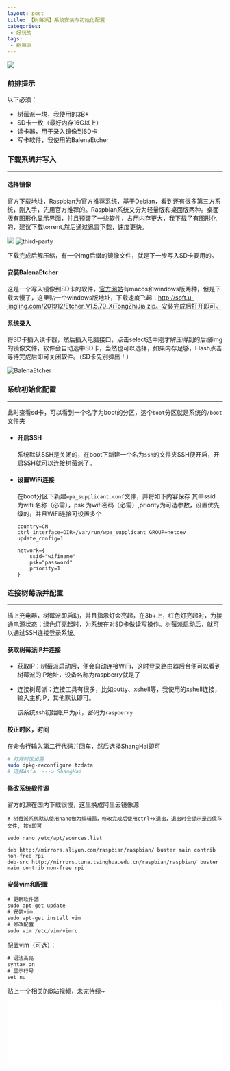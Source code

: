 ```yaml
---
layout: post
title: 【树莓派】系统安装与初始化配置
categories:
 - 好玩的
tags:
 - 树莓派
---
```


![](https://article-1300776923.cos.ap-chengdu.myqcloud.com/%E6%A0%91%E8%8E%93%E6%B4%BE/IMG_0634.GIF)

<!-- more -->

### 前排提示

以下必须：

- 树莓派一块，我使用的3B+
- SD卡一枚（最好内存16G以上）
- 读卡器，用于录入镜像到SD卡
- 写卡软件，我使用的BalenaEtcher



### 下载系统并写入

---

#### 选择镜像

官方[下载地址](https://www.raspberrypi.org/downloads)，Raspbian为官方推荐系统，基于Debian，看到还有很多第三方系统，刚入手，先用官方推荐的。Raspbian系统又分为轻量版和桌面版两种。桌面版有图形化显示界面，并且预装了一些软件，占用内存更大，我下载了有图形化的，建议下载torrent,然后通过迅雷下载，速度更快。

![](https://article-1300776923.cos.ap-chengdu.myqcloud.com/%E6%A0%91%E8%8E%93%E6%B4%BE/raspbian.JPG)
![third-party](https://article-1300776923.cos.ap-chengdu.myqcloud.com/%E6%A0%91%E8%8E%93%E6%B4%BE/third-party.JPG)

下载完成后解压缩，有一个img后缀的镜像文件，就是下一步写入SD卡要用的。

#### 安装BalenaEtcher

这是一个写入镜像到SD卡的软件，[官方网站](https://www.balena.io/etcher)有macos和windows版两种，但是下载太慢了，这里贴一个windows版地址，下载速度飞起：http://soft.u-jingling.com/201912/Etcher_V1.5.70_XiTongZhiJia.zip。安装完成后打开即可。

#### 系统录入

将SD卡插入读卡器，然后插入电脑接口，点击select选中刚才解压得到的后缀img的镜像文件，软件会自动选中SD卡，当然也可以选择，如果内存足够，Flash点击等待完成后即可关闭软件。（SD卡先别弹出！）

![BalenaEtcher](https://article-1300776923.cos.ap-chengdu.myqcloud.com/%E6%A0%91%E8%8E%93%E6%B4%BE/BalenaEtcher.JPG)





### 系统初始化配置

---

此时查看sd卡，可以看到一个名字为boot的分区，这个`boot`分区就是系统的`/boot`文件夹

- #### 开启SSH

  系统默认SSH是关闭的，在boot下新建一个名为`ssh`的文件夹SSH便开启，开启SSH就可以连接树莓派了。

- #### 设置WiFi连接

  在boot分区下新建`wpa_supplicant.conf`文件，并将如下内容保存
  其中ssid 为wifi 名称（必需），psk 为wifi密码（必需）,priority为可选参数，设置优先级的，并且WiFi连接可设置多个

  ```
  country=CN
  ctrl_interface=DIR=/var/run/wpa_supplicant GROUP=netdev
  update_config=1
  
  network={
      ssid="wifiname"
      psk="password"
      priority=1
  }
  ```





### 连接树莓派并配置

---

插上充电器，树莓派即启动，并且指示灯会亮起，在3b+上，红色灯亮起时，为接通电源状态；绿色灯亮起时，为系统在对SD卡做读写操作。树莓派启动后，就可以通过SSH连接登录系统。



#### 获取树莓派IP并连接

- 获取IP：树莓派启动后，便会自动连接WiFi，这时登录路由器后台便可以看到树莓派的IP地址，设备名称为raspberry就是了

- 连接树莓派：连接工具有很多，比如putty、xshell等，我使用的xshell连接，输入主机IP，其他默认即可。

  该系统ssh初始账户为`pi`，密码为`raspberry`



#### 校正时区，时间

在命令行输入第二行代码并回车，然后选择ShangHai即可

```bash
# 打开时区设置
sudo dpkg-reconfigure tzdata
# 选择Asia  ---> ShangHai
```



#### 修改系统软件源

官方的源在国内下载很慢，这里换成阿里云镜像源

```
# 树莓派系统默认使用nano做为编辑器，修改完成后使用ctrl+x退出，退出时会提示是否保存文件, 按Y即可

sudo nano /etc/apt/sources.list

deb http://mirrors.aliyun.com/raspbian/raspbian/ buster main contrib non-free rpi
deb-src http://mirrors.tuna.tsinghua.edu.cn/raspbian/raspbian/ buster main contrib non-free rpi
```



#### 安装vim和配置

```csharp
# 更新软件源
sudo apt-get update
# 安装vim
sudo apt-get install vim
# 修改配置
sudo vim /etc/vim/vimrc
```

配置vim（可选）：

```csharp
# 语法高亮
syntax on
# 显示行号
set nu
```

贴上一个相关的B站视频，未完待续~
<iframe src="//player.bilibili.com/player.html?aid=64914801&cid=112679504&page=1" scrolling="no" border="0" width="100%" max-height="500px" frameborder="no" framespacing="0" allowfullscreen="true"> </iframe>


